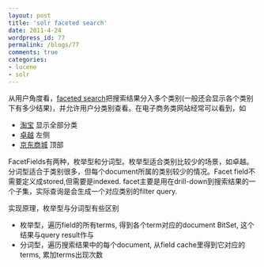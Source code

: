 ```yaml
---
layout: post
title: 'solr faceted search'
date: 2011-4-24
wordpress_id: 77
permalink: /blogs/77
comments: true
categories: 
- lucene
- solr
---
```

从用户角度看，[faceted search](http://wiki.apache.org/solr/SolrFacetingOverview)把搜索结果分入多个类别(一般还会显示各个类别下有多少结果)，并允许用户分类别查看。在电子商务类网站经常可以看到，如

* [淘宝](http://s.taobao.com/search?q=%C9%CF%CD%F8%B1%BE) 显示全部分类
* [卓越](http://www.amazon.cn/s/ref=nb_ss?url=search-alias%3Daps&amp;keywords=%E4%B8%8A%E7%BD%91%E6%9C%AC&amp;x=0&amp;y=0) 左侧
* [京东商城](http://search.360buy.com/Search?keyword=%C9%CF%CD%F8%B1%BE) 顶部

FacetFields有两种，枚举型和分词型。枚举型适合类别比较少的场景，如卓越。分词型适合于类别很多，但每个document所属的类别较少的情况。Facet field不需要定义成stored,但需要是indexed. facet主要是用在drill-down到搜索结果的一个子集，实际查询是会生成一个对应类别的filter query.

实现原理，枚举型与分词型有些区别

* 枚举型，遍历field的所有terms, 得到各个term对应的document BitSet, 这个结果与query result作与
* 分词型，遍历搜索结果中的每个document, 从field cache里得到它对应的terms, 累加terms出现次数

